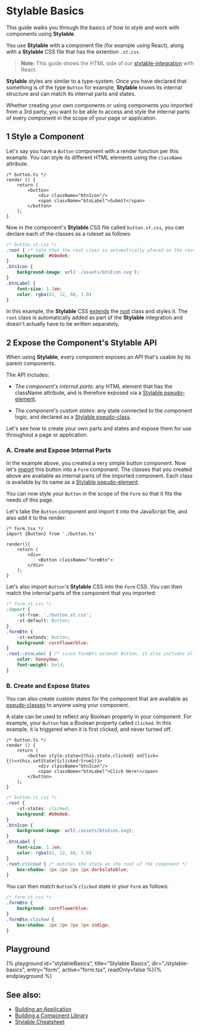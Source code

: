 # Stylable Basics

This guide walks you through the basics of how to style and work with components using **Stylable**. 

You use **Stylable** with a component file (for example using React), along with a **Stylable** CSS file that has the extention `.st.css`.

> **Note**:
> This guide shows the HTML side of our [stylable-integration](https://github.com/wixplosives/stylable-integration) with React. 

**Stylable** styles are similar to a type-system. Once you have declared that something is of the type `Button` for example, **Stylable** knows its internal structure and can match its internal parts and states.

Whether creating your own components or using components you imported from a 3rd party, you want to be able to access and style the internal parts of every component in the scope of your page or application. 


## 1 Style a Component 

Let's say you have a `Button` component with a render function per this example. You can style its different HTML elements using the `className` attribute.

```tsx
/* button.ts */
render () {
    return (
        <button>
            <div className="btnIcon"/>
            <span className="btnLabel">Submit</span>
        </button>
    );
}
```

Now in the component's **Stylable** CSS file called `button.st.css`, you can declare each of the classes as a ruleset as follows:

```css
/* button.st.css */
.root { /* note that the root class is automatically placed on the root HTML element by stylable-integration */
    background: #b0e0e6;
}
.btnIcon {
    background-image: url('./assets/btnIcon.svg');
}
.btnLabel {
    font-size: 1.2em;
    color: rgba(81, 12, 68, 1.0)
}
```
In this example, the **Stylable** CSS [extends](../references/extend-stylesheet.md) the [root](../references/root.md) class and styles it. The `root` class is automatically added as part of the **Stylable** integration and doesn't actually have to be written separately.


## 2 Expose the Component's Stylable API

When using **Stylable**, every component exposes an API that's usable by its parent components.

The API includes:

* _The component's internal parts_: any HTML element that has the className attribute, and is therefore exposed via a [Stylable pseudo-element](../references/pseudo-elements.md).
 
* _The component's custom states_: any state connected to the component logic, and declared as a [Stylable pseudo-class](../references/pseudo-classes.md).

Let's see how to create your own parts and states and expose them for use throughout a page or application.

### A. Create and Expose Internal Parts

In the example above, you created a very simple button component. Now let's [import](../references/imports.md) this button into a `Form` component. The classes that you created above are available as internal parts of the imported component. Each class is available by its name as a [Stylable pseudo-element](../references/pseudo-elements.md). 

You can now style your `Button` in the scope of the `Form` so that it fits the needs of this page.

Let's take the `Button` component and import it into the JavaScript file, and also add it to the render:

```tsx
/* form.tsx */
import {Button} from './button.ts'

render(){
    return (
        <div>
            <Button className="formBtn">
        </div>
    );
}
```

Let's also import `Button`'s **Stylable** CSS into the `Form` CSS. You can then match the internal parts of the component that you imported:

```css
/* form.st.css */
:import {
    -st-from: './button.st.css';
    -st-default: Button;
}
.formBtn {
    -st-extends: Button;
    background: cornflowerblue;
}
.root::btnLabel { /* since formBtn extends Button, it also includes all of its internal parts */
    color: honeydew;
    font-weight: bold;
}
```

### B. Create and Expose States

You can also create custom states for the component that are available as [pseudo-classes](../references/pseudo-classes.md) to anyone using your component.

A state can be used to reflect any Boolean property in your component. For example, your `Button` has a Boolean property called `clicked`. In this example, it is triggered when it is first clicked, and never turned off.

```tsx
/* button.ts */
render () {
    return (
        <button style-state={this.state.clicked} onClick={()=>this.setState({clicked:true})}>
            <div className="btnIcon"/>
            <span className="btnLabel">Click Here!</span>
        </button>
    );
}
```

```css
/* button.st.css */
.root {
    -st-states: clicked;
    background: #b0e0e6;
}
.btnIcon {
    background-image: url(./assets/btnIcon.svg);
}
.btnLabel {
    font-size: 1.2em;
    color: rgba(81, 12, 68, 1.0)
}
.root:clicked { /* matches the state on the root of the component */
    box-shadow: 2px 2px 2px 1px darkslateblue;
}
```

You can then match `Button`'s `clicked` state in your `Form` as follows:

```css
/* form.st.css */
.formBtn {
    background: cornflowerblue;
}
.formBtn:clicked {
    box-shadow: 2px 2px 2px 1px indigo;
}
```

## Playground

{% playground id="stylableBasics", title="Stylable Basics", dir="./stylable-basics", entry="form", active="form.tsx", readOnly=false %}{% endplayground %}

## See also:

* [Building an Application](./stylable-application.md)
* [Building a Component Library](./stylable-component-library.md)
* [Stylable Cheatsheet](../usefulIngo/cheatsheet.md)

